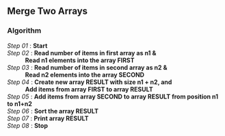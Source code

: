 ## Merge Two Arrays

### Algorithm

*Step 01* : **Start**\
*Step 02* : **Read number of items in first array as n1 &**\
&emsp;&emsp;&emsp;**Read n1 elements into the array FIRST**\
*Step 03* : **Read number of items in second array as n2 &**\
&emsp;&emsp;&emsp;**Read n2 elements into the array SECOND**\
*Step 04* : **Create new array RESULT with size n1 + n2, and**\
&emsp;&emsp;&emsp;**Add items from array FIRST to array RESULT**\
*Step 05* : **Add items from array SECOND to array RESULT from position n1 to n1+n2**\
*Step 06* : **Sort the array RESULT**\
*Step 07* : **Print array RESULT**\
*Step 08* : **Stop**